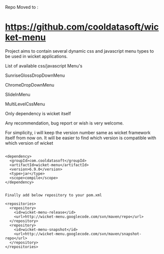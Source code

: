 Repo Moved to :
# https://github.com/cooldatasoft/wicket-menu #



Project aims to contain several dynamic css and javascript menu types to be used in wicket applications.


List of available css/javascript Menu's

SunriseGlossDropDownMenu

ChromeDropDownMenu

SlideInMenu

MultiLevelCssMenu


Only dependency is wicket itself

Any recommendation, bug report or wish is very welcome.

For simplicity, i will keep the version number same as wicket framework itself from now on. It will be easier to find which version is compatible with which version of wicket

```

<dependency>
  <groupId>com.cooldatasoft</groupId>
  <artifactId>wicket-menu</artifactId>
  <version>6.9.0</version>
  <type>jar</type>
  <scope>compile</scope>
</dependency>


Finally add below repository to your pom.xml

<repositories>
  <repository>
    <id>wicket-menu-release</id>
    <url>http://wicket-menu.googlecode.com/svn/maven/repo</url>
  </repository>
  <repository>
    <id>wicket-menu-snapshot</id>
    <url>http://wicket-menu.googlecode.com/svn/maven/snapshot-repo</url>
  </repository>
</repositories>

```